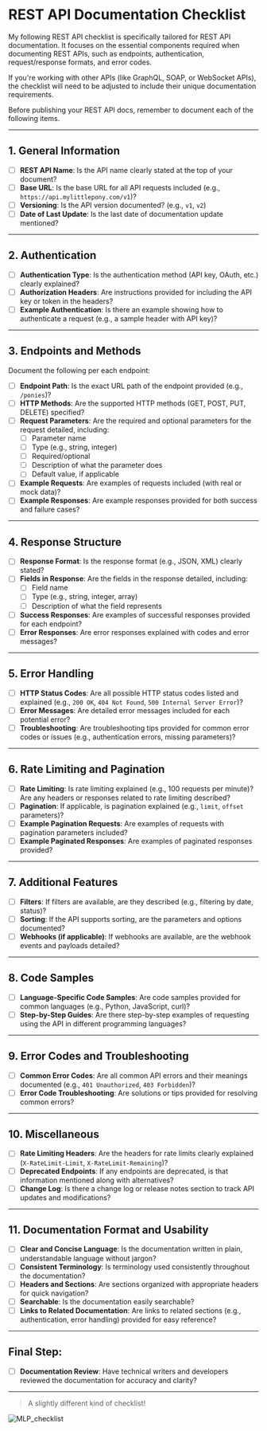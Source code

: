 # REST API Documentation Checklist

My following REST API checklist is specifically tailored for REST API documentation. It focuses on the essential components required when documenting REST APIs, such as endpoints, authentication, request/response formats, and error codes.

If you're working with other APIs (like GraphQL, SOAP, or WebSocket APIs), the checklist will need to be adjusted to include their unique documentation requirements. 

Before publishing your REST API docs, remember to document each of the following items.

---

## 1. **General Information**

- [ ] **REST API Name**: Is the API name clearly stated at the top of your document?
- [ ] **Base URL**: Is the base URL for all API requests included (e.g., `https://api.mylittlepony.com/v1`)?
- [ ] **Versioning**: Is the API version documented? (e.g., `v1`, `v2`)
- [ ] **Date of Last Update**: Is the last date of documentation update mentioned?

---

## 2. **Authentication**

- [ ] **Authentication Type**: Is the authentication method (API key, OAuth, etc.) clearly explained?
- [ ] **Authorization Headers**: Are instructions provided for including the API key or token in the headers?
- [ ] **Example Authentication**: Is there an example showing how to authenticate a request (e.g., a sample header with API key)?

---

## 3. **Endpoints and Methods**

Document the following per each endpoint:

- [ ] **Endpoint Path**: Is the exact URL path of the endpoint provided (e.g., `/ponies`)?
- [ ] **HTTP Methods**: Are the supported HTTP methods (GET, POST, PUT, DELETE) specified?
- [ ] **Request Parameters**: Are the required and optional parameters for the request detailed, including:
  - [ ] Parameter name
  - [ ] Type (e.g., string, integer)
  - [ ] Required/optional
  - [ ] Description of what the parameter does
  - [ ] Default value, if applicable
- [ ] **Example Requests**: Are examples of requests included (with real or mock data)?
- [ ] **Example Responses**: Are example responses provided for both success and failure cases?

---

## 4. **Response Structure**

- [ ] **Response Format**: Is the response format (e.g., JSON, XML) clearly stated?
- [ ] **Fields in Response**: Are the fields in the response detailed, including:
  - [ ] Field name
  - [ ] Type (e.g., string, integer, array)
  - [ ] Description of what the field represents
- [ ] **Success Responses**: Are examples of successful responses provided for each endpoint?
- [ ] **Error Responses**: Are error responses explained with codes and error messages?

---

## 5. **Error Handling**

- [ ] **HTTP Status Codes**: Are all possible HTTP status codes listed and explained (e.g., `200 OK`, `404 Not Found`, `500 Internal Server Error`)?
- [ ] **Error Messages**: Are detailed error messages included for each potential error?
- [ ] **Troubleshooting**: Are troubleshooting tips provided for common error codes or issues (e.g., authentication errors, missing parameters)?

---

## 6. **Rate Limiting and Pagination**

- [ ] **Rate Limiting**: Is rate limiting explained (e.g., 100 requests per minute)? Are any headers or responses related to rate limiting described?
- [ ] **Pagination**: If applicable, is pagination explained (e.g., `limit`, `offset` parameters)?
- [ ] **Example Pagination Requests**: Are examples of requests with pagination parameters included?
- [ ] **Example Paginated Responses**: Are examples of paginated responses provided?

---

## 7. **Additional Features**

- [ ] **Filters**: If filters are available, are they described (e.g., filtering by date, status)?
- [ ] **Sorting**: If the API supports sorting, are the parameters and options documented?
- [ ] **Webhooks (if applicable)**: If webhooks are available, are the webhook events and payloads detailed?

---

## 8. **Code Samples**

- [ ] **Language-Specific Code Samples**: Are code samples provided for common languages (e.g., Python, JavaScript, curl)?
- [ ] **Step-by-Step Guides**: Are there step-by-step examples of requesting using the API in different programming languages?

---

## 9. **Error Codes and Troubleshooting**

- [ ] **Common Error Codes**: Are all common API errors and their meanings documented (e.g., `401 Unauthorized`, `403 Forbidden`)?
- [ ] **Error Code Troubleshooting**: Are solutions or tips provided for resolving common errors?

---

## 10. **Miscellaneous**

- [ ] **Rate Limiting Headers**: Are the headers for rate limits clearly explained (`X-RateLimit-Limit`, `X-RateLimit-Remaining`)?
- [ ] **Deprecated Endpoints**: If any endpoints are deprecated, is that information mentioned along with alternatives?
- [ ] **Change Log**: Is there a change log or release notes section to track API updates and modifications?

---

## 11. **Documentation Format and Usability**

- [ ] **Clear and Concise Language**: Is the documentation written in plain, understandable language without jargon?
- [ ] **Consistent Terminology**: Is terminology used consistently throughout the documentation?
- [ ] **Headers and Sections**: Are sections organized with appropriate headers for quick navigation?
- [ ] **Searchable**: Is the documentation easily searchable?
- [ ] **Links to Related Documentation**: Are links to related sections (e.g., authentication, error handling) provided for easy reference?

---

## Final Step:

- [ ] **Documentation Review**: Have technical writers and developers reviewed the documentation for accuracy and clarity?

--- 


> A slightly different kind of checklist! 

![MLP_checklist](https://github.com/user-attachments/assets/3a500e03-1c71-4786-8ad0-8982d0b0dfdd)



